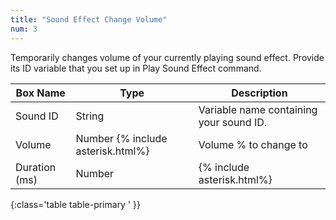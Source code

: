 ```yaml
---
title: "Sound Effect Change Volume"
num: 3
---
```


Temporarily changes volume of your currently playing sound effect. Provide its ID variable that you set up in Play Sound Effect command.

| Box Name | Type | Description | 
|-------|--------|--------|
|Sound ID|String|Variable name containing your sound ID. 
|Volume|Number {% include asterisk.html%}|Volume % to change to
|Duration (ms)|Number|{% include asterisk.html%}| For how long to change the volume until it returns to the default volume
{:class='table table-primary ' }} 
